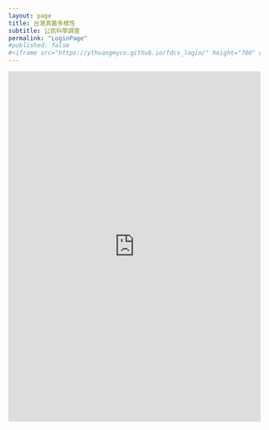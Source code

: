 ```yaml
---
layout: page
title: 台灣真菌多樣性
subtitle: 公民科學調查
permalink: "LoginPage"
#published: false
#<iframe src="https://ythuangmyco.github.io/fdcs_login/" height="700" width="100%" frameBorder="0"></iframe>
---
```

<iframe src="https://ythuangmyco.github.io/fdcs_login/" height="700" width="100%" frameBorder="0"></iframe>
